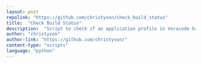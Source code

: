 ```yaml
---
layout: post
repolink: "https://github.com/christyson/check_build_status"
title:  "Check Build Status"
description:  "Script to check if an application profile in Veracode has a build running currently."
author: "christyson"
author-link: "https://github.com/christyson/"
content-type: "scripts"
language: "python"
---
```

